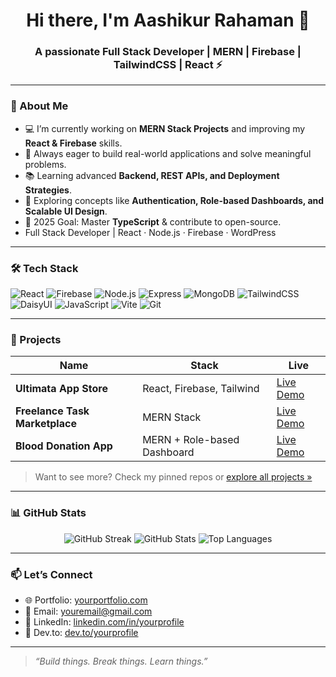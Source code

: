 
<!-- GitHub Profile README -->

<h1 align="center">Hi there, I'm Aashikur Rahaman 👋</h1>
<h3 align="center">A passionate Full Stack Developer | MERN | Firebase | TailwindCSS | React ⚡</h3>

---

### 🌱 About Me

- 💻 I’m currently working on **MERN Stack Projects** and improving my **React & Firebase** skills.
- 🚀 Always eager to build real-world applications and solve meaningful problems.
- 📚 Learning advanced **Backend, REST APIs, and Deployment Strategies**.
- 🧠 Exploring concepts like **Authentication, Role-based Dashboards, and Scalable UI Design**.
- 🎯 2025 Goal: Master **TypeScript** & contribute to open-source.
- Full Stack Developer | React · Node.js · Firebase · WordPress 
---

### 🛠️ Tech Stack

![React](https://img.shields.io/badge/-React-61DAFB?style=flat&logo=react&logoColor=black)
![Firebase](https://img.shields.io/badge/-Firebase-FFCA28?style=flat&logo=firebase&logoColor=black)
![Node.js](https://img.shields.io/badge/-Node.js-339933?style=flat&logo=nodedotjs&logoColor=white)
![Express](https://img.shields.io/badge/-Express-000000?style=flat&logo=express&logoColor=white)
![MongoDB](https://img.shields.io/badge/-MongoDB-47A248?style=flat&logo=mongodb&logoColor=white)
![TailwindCSS](https://img.shields.io/badge/-TailwindCSS-38B2AC?style=flat&logo=tailwind-css&logoColor=white)
![DaisyUI](https://img.shields.io/badge/-DaisyUI-FF69B4?style=flat&logo=tailwind-css&logoColor=white)
![JavaScript](https://img.shields.io/badge/-JavaScript-F7DF1E?style=flat&logo=javascript&logoColor=black)
![Vite](https://img.shields.io/badge/-Vite-646CFF?style=flat&logo=vite&logoColor=white)
![Git](https://img.shields.io/badge/-Git-F05032?style=flat&logo=git&logoColor=white)

---

### 🚀 Projects

| Name | Stack | Live |
|------|-------|------|
| **Ultimata App Store** | React, Firebase, Tailwind | [Live Demo](https://your-live-link.com) |
| **Freelance Task Marketplace** | MERN Stack | [Live Demo](https://your-live-link.com) |
| **Blood Donation App** | MERN + Role-based Dashboard | [Live Demo](https://your-live-link.com) |

> Want to see more? Check my pinned repos or [explore all projects »](https://github.com/yourusername?tab=repositories)

---

### 📊 GitHub Stats

<p align="center">
  <img src="https://github-readme-streak-stats.herokuapp.com/?user=yourusername&theme=tokyonight" alt="GitHub Streak" />
  <img src="https://github-readme-stats.vercel.app/api?username=yourusername&show_icons=true&theme=radical" alt="GitHub Stats" />
  <img src="https://github-readme-stats.vercel.app/api/top-langs/?username=yourusername&layout=compact&theme=tokyonight" alt="Top Languages" />
</p>

---

### 📫 Let’s Connect

- 🌐 Portfolio: [yourportfolio.com](https://yourportfolio.com)
- 📧 Email: [youremail@gmail.com](mailto:youremail@gmail.com)
- 💼 LinkedIn: [linkedin.com/in/yourprofile](https://linkedin.com/in/yourprofile)
- 🧠 Dev.to: [dev.to/yourprofile](https://dev.to/yourprofile)

---

> *“Build things. Break things. Learn things.”*

